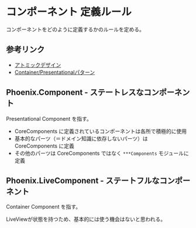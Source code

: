 # コンポーネント 定義ルール

コンポーネントをどのように定義するかのルールを定める。

## 参考リンク

- [アトミックデザイン](https://udemy.benesse.co.jp/design/web-design/atomic-design.html)
- [Container/Presentationalパターン](https://zenn.dev/buyselltech/articles/9460c75b7cd8d1)

## Phoenix.Component - ステートレスなコンポーネント

Presentational Component を指す。

- CoreComponents に定義されているコンポーネントは各所で積極的に使用
- 基本的なパーツ（＝ドメイン知識に依存しないパーツ）は CoreComponents に定義
- その他のパーツは CoreComponents ではなく `***Components` モジュールに定義

## Phoenix.LiveComponent - ステートフルなコンポーネント

Container Component を指す。

LiveViewが状態を持つため、基本的には使う機会はないと思われる。
